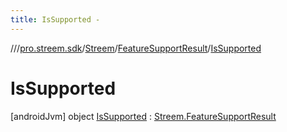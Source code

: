 ```yaml
---
title: IsSupported -
---
```

//[<root>](../../../../../index.md)/[pro.streem.sdk](../../../index.md)/[Streem](../../index.md)/[FeatureSupportResult](../index.md)/[IsSupported](index.md)



# IsSupported  
 [androidJvm] object [IsSupported](index.md) : [Streem.FeatureSupportResult](../index.md)   


